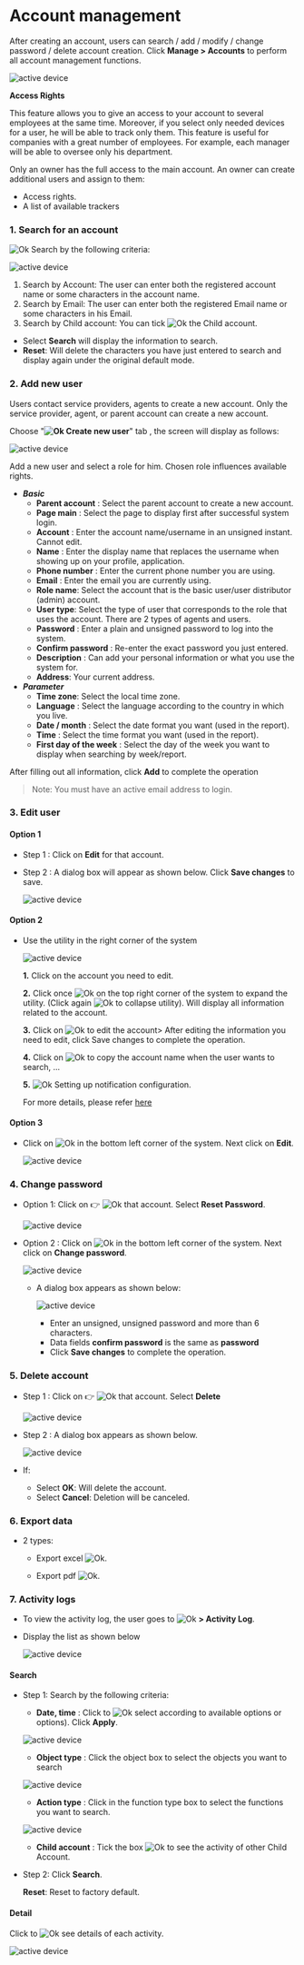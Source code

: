 # Account management
After creating an account, users can search / add / modify / change password / delete account creation. Click **Manage > Accounts** to perform all account management functions.

<span class="icon-left4">![active device ](/docs/assets/images/web-english/users/manage-account.png) 

**Access Rights**

This feature allows you to give an access to your account to several employees at the same time. Moreover, if you select only needed devices for a user, he will be able to track only them. This feature is useful for companies with a great number of employees. For example, each manager will be able to oversee only his department.

Only an owner has the full access to the main account. An owner can create additional users and assign to them:

* Access rights.
* A list of available trackers

<div id="search-acount">
</div>

### 1. Search for an account 

<span class="icon-left svg-filter-serch">![Ok](/docs/assets/images/web-interface/icon/SVG/search.svg) Search by the following criteria:

<span style="display:block;text-align:left">![active device ](/docs/assets/images/web-english/users/search-account.png)

1. Search by Account: The user can enter both the registered account name or some characters in the account name.
2. Search by Email: The user can enter both the registered Email name or some characters in his Email.
3. Search by Child account: You can tick <span class="icon-left svg-filter-tick">![Ok](/docs/assets/images/web-interface/icon/SVG/check-square1.svg) the Child account.

* Select **Search** will display the information to search.
* **Reset**: Will delete the characters you have just entered to search and display again under the original default mode. 




### 2. Add new user

Users contact service providers, agents to create a new account. Only the service provider, agent, or parent account can create a new account.

Choose "**<span class="icon-left svg-filter-tick">![Ok](/docs/assets/images/web-interface/icon/SVG/plus.svg) Create new user**" tab , the screen will display as follows:

<span style="display:block;text-align:left">![active device ](/docs/assets/images/web-english/users/add-users.png)

Add a new user and select a role for him. Chosen role influences available rights.

* ***Basic***
    * **Parent account** : Select the parent account to create a new account.
    * **Page main** : Select the page to display first after successful system login.
    * **Account** : Enter the account name/username in an unsigned instant. Cannot edit.
    * **Name** : Enter the display name that replaces the username when showing up on your profile, application.
    * **Phone number** : Enter the current phone number you are using.
    * **Email** : Enter the email you are currently using.
    * **Role name**: Select the account that is the basic user/user distributor (admin) account.
    * **User type**: Select the type of user that corresponds to the role that uses the account. There are 2 types of agents and users.
    * **Password** : Enter a plain and unsigned password to log into the system.
    * **Confirm password** : Re-enter the exact password you just entered.
    * **Description** : Can add your personal information or what you use the system for.
    * **Address**: Your current address.
* ***Parameter***
    * **Time zone**: Select the local time zone.
    * **Language** : Select the language according to the country in which you live.
    * **Date / month** : Select the date format you want (used in the report).
    * **Time** : Select the time format you want (used in the report).
    * **First day of the week** : Select the day of the week you want to display when searching by week/report.

After filling out all information, click **Add** to complete the operation

> Note: You must have an active email address to login.

<div id="edit-acount">
</div>

### 3. Edit user 

#### Option 1

* Step 1 : Click on **Edit** for that account. 
* Step 2 : A dialog box will appear as shown below. Click **Save changes** to save.

    <span style="display:block;text-align:left">![active device ](/docs/assets/images/web-english/users/edit-user.png)


#### Option 2 

* Use the utility in the right corner of the system

    <span style="display:block;text-align:left">![active device ](/docs/assets/images/web-english/users/edit-user-2.png)

    **1.** Click on the account you need to edit.

    **2.** Click once <span class="icon-left svg-filter-serch">![Ok](/docs/assets/images/web-interface/icon/SVG/chevron-right.svg) on the top right corner of the system to expand the utility. (Click again <span class="icon-left svg-filter-serch">![Ok](/docs/assets/images/web-interface/icon/SVG/chevron-down.svg) to collapse utility). Will display all information related to the account.

    **3.** Click on <span class="icon-left svg-filter-serch">![Ok](/docs/assets/images/web-interface/icon/SVG/icons8-edit.svg) to edit the account> After editing the information you need to edit, click Save changes to complete the operation. 

    **4.** Click on <span class="icon-left svg-filter-serch">![Ok](/docs/assets/images/web-interface/icon/SVG/icons8-copy.svg) to copy the account name when the user wants to search, ...

    **5.** <span class="icon-left ">![Ok](/docs/assets/images/web-interface/icon/SVG/icons8-gear.svg) Setting up notification configuration.

    For more details, please refer [here](vi/modules/web-interface/notification/#notification) <div id="notification"> 

#### Option 3

* Click on <span class="icon-left svg-filter-tick">![Ok](/docs/assets/images/web-interface/icon/SVG/icons8-user.svg) in the bottom left corner of the system. Next click on **Edit**.

    <span class="icon-left4">![active device ](/docs/assets/images/web-english/users/edit-user-3.png)

### 4. Change password

* Option 1: Click on :point_right:   <span class="icon-left svg-filter-info">![Ok](/docs/assets/images/web-interface/icon/SVG/ellipsis-h.svg) that account. Select **Reset Password**.

    <span style="display:block;text-align:left">![active device ](/docs/assets/images/web-english/users/reset-password.png)

* Option 2 : Click on <span class="icon-left svg-filter-tick">![Ok](/docs/assets/images/web-interface/icon/SVG/icons8-user.svg) in the bottom left corner of the system. Next click on **Change password**.

    <span class="icon-left4">![active device ](/docs/assets/images/web-english/users/change-password.png)


  * A dialog box appears as shown below:

    <div id="change-pw">
    </div>

    <span style="display:block;text-align:left">![active device ](/docs/assets/images/web-english/users/reset-password-1.png)

    * Enter an unsigned, unsigned password and more than 6 characters.
    * Data fields **confirm password** is the same as **password**
    * Click **Save changes** to complete the operation.

### 5. Delete account

* Step 1 :  Click on :point_right:   <span class="icon-left svg-filter-info">![Ok](/docs/assets/images/web-interface/icon/SVG/ellipsis-h.svg) that account. Select **Delete**

    <span style="display:block;text-align:left">![active device ](/docs/assets/images/web-english/users/delete-acount.png)

* Step 2 : A dialog box appears as shown below.

    <span style="display:block;text-align:left">![active device ](/docs/assets/images/web-english/users/delete-acount-1.png)

* If:
    - Select **OK**: Will delete the account.
    - Select **Cancel**: Deletion will be canceled.

### 6. Export data

* 2 types:

    * Export excel <span class="icon-left svg-filter-search">![Ok](/docs/assets/images/web-interface/icon/SVG/file-excel.svg).

    * Export pdf <span class="icon-left svg-filter-search">![Ok](/docs/assets/images/web-interface/icon/SVG/file-pdf.svg).


### 7. Activity logs

* To view the activity log, the user goes to <span class="icon-left svg-filter-tick">![Ok](/docs/assets/images/web-interface/icon/SVG/icons8-user.svg) **> Activity Log**. 
  
* Display the list as shown below

    <span class="icon-left4">![active device ](/docs/assets/images/web-english/users/activity-logs.png)

#### Search

* Step 1: Search by the following criteria:

    * **Date, time** : Click to <span class="icon-left svg-filter-search">![Ok](/docs/assets/images/web-interface/icon/SVG/icons8-calendar.svg) select according to available options or options). Click **Apply**. 

    <span style="display:block;text-align:left">![active device ](/docs/assets/images/web-english/users/date.png)

    * **Object type** : Click the object box to select the objects you want to search

    <span style="display:block;text-align:left">![active device ](/docs/assets/images/web-english/users/object-type.png)

    * **Action type** : Click in the function type box to select the functions you want to search.

    <span style="display:block;text-align:left">![active device ](/docs/assets/images/web-english/users/activity-type.png)

    * **Child account** : Tick the box <span class="icon-left svg-filter-tick">![Ok](/docs/assets/images/web-interface/icon/SVG/check-square.svg) to see the activity of other Child Account.

* Step 2: Click **Search**. 

    **Reset**: Reset to factory default.

#### Detail
Click to <span class="icon-left svg-filter-circlepurple">![Ok](/docs/assets/images/web-interface/icon/SVG/info-circle.svg) see details of each activity.

<span style="display:block;text-align:left">![active device ](/docs/assets/images/web-english/users/details.png)